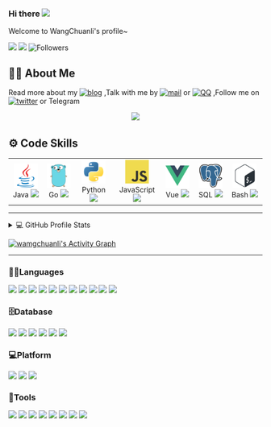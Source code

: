 <!-- 
<div>
<a href="https://github.com/wangchuanli001">
  <img style="width:100vw;" src="https://cdn.jsdelivr.net/gh/wangchuanli001/cdn/sources/20200603151246_srxkn.gif" alt="wangchuanli001"/>
  </a>
</div> -->


### Hi there  <img src="https://media.giphy.com/media/hvRJCLFzcasrR4ia7z/giphy.gif" width="28"> 	
Welcome to WangChuanli's profile~

![](https://visitor-badge.glitch.me/badge?page_id=iwangchuanli) ![](https://img.shields.io/endpoint?url=https://wakapi.einverne.info/api/compat/shields/v1/wangchuanli/interval:30_days&label=last%2030d) ![Followers](https://badges.fw-web.space/github/followers/iwangchuanli?style=flat-square&logo=github)

## 👨‍💻 About Me

Read more about my [![blog](https://img.shields.io/badge/-Blog-21759B?style=flat-square&logo=wordpress&logoColor=white)](https://iwangchuanli.github.io/) ,Talk with me by [![mail](https://img.shields.io/badge/-Email-D14836?style=flat-square&logo=gmail&logoColor=white)](email://wangchaunli_@hotmail.com) or [![QQ](https://img.shields.io/badge/QQ-faaf08?style=flat-square&logo=tencent-qq&logoColor=000000)](http://wpa.qq.com/msgrd?v=3&uin=978252321&site=qq&menu=yes) ,Follow me on [![twitter](https://img.shields.io/badge/-Twitter-1DA1F2?style=flat-square&logo=twitter&logoColor=white)](https://twitter.com/iwangchaunli)  or Telegram

<p align="center">
  <a href="https://github.com/DenverCoder1/readme-typing-svg"><img src="https://readme-typing-svg.herokuapp.com/?lines=Full-stack%20web%20and%20app%20developer;3%2B%20years%20of%20coding%20experience;Always%20learning%20new%20things&font=Fira%20Code&center=true&width=440&height=45&color=f75c7e&vCenter=true&size=22"></a>
</p>

## ⚙️ Code Skills

<table>
  <tr>
    <td align="center" width="96">
        <img src="https://raw.githubusercontent.com/devicons/devicon/master/icons/java/java-original.svg" width="48" height="48" alt="Java" />
      <br>Java
      <img src="https://badges.fw-web.space/endpoint?url=https://wakapi.einverne.info/api/compat/shields/v1/wangchuanli/interval:any/language:Java&style=flat-square&color=blue&label=time"/>
    </td>
    <td align="center" width="96">
        <img src="https://raw.githubusercontent.com/devicons/devicon/master/icons/go/go-original.svg" width="48" height="48" alt="Go" />
      <br>Go
      <img src="https://badges.fw-web.space/endpoint?url=https://wakapi.einverne.info/api/compat/shields/v1/wangchuanli/interval:any/language:Go&style=flat-square&color=blue&label=time"/>
    </td>
    <td align="center" width="96">
        <img src="https://raw.githubusercontent.com/devicons/devicon/master/icons/python/python-original.svg" width="48" height="48" alt="Python" />
      <br>Python
      <img src="https://badges.fw-web.space/endpoint?url=https://wakapi.einverne.info/api/compat/shields/v1/wangchuanli/interval:any/language:Python&style=flat-square&color=blue&label=time"/>
    </td>
    <td align="center" width="96">
        <img src="https://raw.githubusercontent.com/devicons/devicon/master/icons/javascript/javascript-original.svg" width="48" height="48" alt="JavaScript" />
      <br>JavaScript
      <img src="https://badges.fw-web.space/endpoint?url=https://wakapi.einverne.info/api/compat/shields/v1/wangchuanli/interval:any/language:JavaScript&style=flat-square&color=blue&label=time"/>
    </td>
     <td align="center" width="96">
        <img src="https://raw.githubusercontent.com/devicons/devicon/master/icons/vuejs/vuejs-original.svg" width="48" height="48" alt="Vue" />
      <br>Vue
       <img src="https://badges.fw-web.space/endpoint?url=https://wakapi.einverne.info/api/compat/shields/v1/wangchuanli/interval:any/language:Vue&style=flat-square&color=blue&label=time"/>
    </td>
    <td align="center" width="96">
        <img src="https://raw.githubusercontent.com/devicons/devicon/master/icons/postgresql/postgresql-original.svg" width="48" height="48" alt="Docker" />
      <br>SQL
      <img src="https://badges.fw-web.space/endpoint?url=https://wakapi.einverne.info/api/compat/shields/v1/wangchuanli/interval:any/language:SQL&style=flat-square&color=blue&label=time"/>
    </td>
    <td align="center" width="96">
        <img src="https://raw.githubusercontent.com/devicons/devicon/master/icons/bash/bash-plain.svg" width="48" height="48" alt="Docker" />
      <br>Bash
      <img src="https://badges.fw-web.space/endpoint?url=https://wakapi.einverne.info/api/compat/shields/v1/wangchuanli/interval:any/language:Bash&style=flat-square&color=blue&label=time"/>
    </td>
    
  </tr>
</table>

----

<details> 
  <summary>💻 GitHub Profile Stats</summary>
  <br/>
    <a href="https://github.com/anuraghazra/github-readme-stats"><img alt="iwangchuanli's Github Stats" src="https://denvercoder1-github-readme-stats.vercel.app/api/?username=iwangchuanli&show_icons=true&count_private=true&theme=react&hide_border=true&bg_color=1F222E&title_color=F85D7F&icon_color=F8D866" height="192px"/></a>
  <a href="https://github.com/anuraghazra/github-readme-stats"><img alt="iwangchuanli's Top Languages" src="https://github-readme-stats.vercel.app/api/top-langs/?username=iwangchuanli&langs_count=8&layout=compact&theme=react&hide_border=true&bg_color=1F222E&title_color=F85D7F&icon_color=F8D866&hide=Jupyter%20Notebook" height="192px"/></a>
  
[![iwangchuanli](https://github-profile-trophy.vercel.app/?username=iwangchuanli)](https://github.com/iwangchuanli)
  <br/>
  <b>Note:</b> Top languages is only a metric of the languages my public code consists of and doesn't reflect experience or skill level.
</details>

<a href="https://github.com/ashutosh00710/github-readme-activity-graph"><img alt="wamgchuanli's Activity Graph" src="https://denvercoder1-activity-graph.herokuapp.com/graph/?username=iwangchuanli&bg_color=1F222E&color=F8D866&line=F85D7F&point=FFFFFF&hide_border=true" /></a>

---

### 👨‍💻Languages

[![](https://img.shields.io/badge/Java-007396.svg?logo=java&logoColor=white)]()
[![](https://custom-icon-badges.herokuapp.com/badge/C-03599C.svg?logo=c-in-hexagon&logoColor=white)]()
[![](https://img.shields.io/badge/Node.js-43853D.svg?logo=node.js&logoColor=white)]()
[![](https://img.shields.io/badge/Python-14354C.svg?logo=python&logoColor=white)]()
[![](https://img.shields.io/badge/JavaScript-F7DF1E.svg?logo=javascript&logoColor=black)]()
[![](https://img.shields.io/badge/-HTML5-E34F26?&logo=html5&logoColor=white)](https://html.spec.whatwg.org/)
[![](https://img.shields.io/badge/-CSS3-1572B6?&logo=css3&logoColor=white)](https://www.w3.org/Style/CSS/)
[![](https://img.shields.io/badge/Bootstrap-7952B3.svg?logo=bootstrap&logoColor=white)]()
[![](https://img.shields.io/badge/Bash-121011.svg?logo=gnu-bash&logoColor=white)]()
[![](https://img.shields.io/badge/SVG%2BXML-e0982c.svg?logo=svg&logoColor=white)]()
[![](https://img.shields.io/badge/Markdown-000000.svg?logo=markdown&logoColor=white)]()

### 🗄️Database

[![](https://img.shields.io/badge/MySQL-00f.svg?logo=mysql&logoColor=white)]()
[![](https://img.shields.io/badge/PostgreSQL-316192.svg?logo=postgresql&logoColor=white)]()
[![](https://img.shields.io/badge/Oracle-F00000.svg?logo=oracle&logoColor=white)]()
[![](https://img.shields.io/badge/MongoDB-4ea94b.svg?logo=mongodb&logoColor=white)]()
[![](https://img.shields.io/badge/SQLite-07405e.svg?logo=sqlite&logoColor=white)]()
[![](https://custom-icon-badges.herokuapp.com/badge/SQL-025E8C.svg?logo=database&logoColor=white)]()

### 💻Platform

[![](https://img.shields.io/badge/Arch%20Linux-1793D1.svg?logo=arch-linux&logoColor=white)]()
[![](https://img.shields.io/badge/Windows-10-2376bc?style=flat-square&logo=windows&logoColor=ffffff)](https://www.microsoft.com/windows/get-windows-10)
[![](https://img.shields.io/badge/Android-3DDC84?logo=android&logoColor=white)]()


### 🧰Tools

[![](https://img.shields.io/badge/Visual%20Studio%20Code-0078d7.svg?logo=visual-studio-code&logoColor=white)]()
[![](https://img.shields.io/badge/-NPM-cb3837?&logo=npm&logoColor=white)](https://npmjs.com/)
[![](https://img.shields.io/badge/-Git-f05032?&logo=git&logoColor=white)](https://git-scm.com/)
[![](https://img.shields.io/badge/GitHub%20Pages-327FC7.svg?logo=github&logoColor=white)]()
[![](https://img.shields.io/badge/Adobe-FF0000.svg?logo=adobe&logoColor=white)]()
[![](https://img.shields.io/badge/-OBS%20Studio-302E31?logo=obs-studio&logoColor=white)]()
[![](https://img.shields.io/badge/Postman-FF6C37?logo=postman&logoColor=white)]()
[![](https://img.shields.io/badge/-Stack%20Overflow-FE7A16?logo=stack-overflow&logoColor=white)]()


